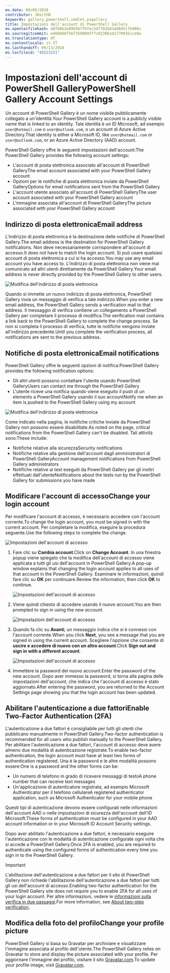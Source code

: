 ```yaml
---
ms.date: 09/05/2018
contributor: JKeithB
keywords: gallery,powershell,cmdlet,psgallery
title: Impostazioni dell'account di PowerShell Gallery
ms.openlocfilehash: dd7b8b3a99b5b7fbfec5d7f82b81dd6d5cfb906c
ms.sourcegitcommit: e46b868f56f359909ff7c8230b1d1770935cce0e
ms.translationtype: HT
ms.contentlocale: it-IT
ms.lasthandoff: 09/13/2018
ms.locfileid: "45523151"
---
```

# <a name="powershell-gallery-account-settings"></a><span data-ttu-id="60a1d-103">Impostazioni dell'account di PowerShell Gallery</span><span class="sxs-lookup"><span data-stu-id="60a1d-103">PowerShell Gallery Account Settings</span></span>

<span data-ttu-id="60a1d-104">Un account di PowerShell Gallery è un nome visibile pubblicamente collegato a un'identità.</span><span class="sxs-lookup"><span data-stu-id="60a1d-104">Your PowerShell Gallery account is a publicly visible name that is linked to an identity.</span></span> <span data-ttu-id="60a1d-105">Tale identità è un ID Microsoft, ad esempio `user@hotmail.com` o `user@outlook.com`, o un account di Azure Active Directory.</span><span class="sxs-lookup"><span data-stu-id="60a1d-105">That identity is either a Microsoft ID, like `user@hotmail.com` or `user@outlook.com`, or an Azure Active Directory (AAD) account.</span></span>

<span data-ttu-id="60a1d-106">PowerShell Gallery offre le seguenti impostazioni dell'account:</span><span class="sxs-lookup"><span data-stu-id="60a1d-106">The PowerShell Gallery provides the following account settings:</span></span>

- <span data-ttu-id="60a1d-107">L'account di posta elettronica associato all'account di PowerShell Gallery</span><span class="sxs-lookup"><span data-stu-id="60a1d-107">The email account associated with your PowerShell Gallery account</span></span>
- <span data-ttu-id="60a1d-108">Opzioni per le notifiche di posta elettronica inviate da PowerShell Gallery</span><span class="sxs-lookup"><span data-stu-id="60a1d-108">Options for email notifications sent from the PowerShell Gallery</span></span>
- <span data-ttu-id="60a1d-109">L'account utente associato all'account di PowerShell Gallery</span><span class="sxs-lookup"><span data-stu-id="60a1d-109">The user account associated with your PowerShell Gallery account</span></span>
- <span data-ttu-id="60a1d-110">L'immagine associata all'account di PowerShell Gallery</span><span class="sxs-lookup"><span data-stu-id="60a1d-110">The picture associated with your PowerShell Gallery account</span></span>

## <a name="email-address"></a><span data-ttu-id="60a1d-111">Indirizzo di posta elettronica</span><span class="sxs-lookup"><span data-stu-id="60a1d-111">Email address</span></span>

<span data-ttu-id="60a1d-112">L'indirizzo di posta elettronica è la destinazione delle notifiche di PowerShell Gallery.</span><span class="sxs-lookup"><span data-stu-id="60a1d-112">The email address is the destination for PowerShell Gallery notifications.</span></span> <span data-ttu-id="60a1d-113">Non deve necessariamente corrispondere all'account di accesso.</span><span class="sxs-lookup"><span data-stu-id="60a1d-113">It does not have to match the login account.</span></span> <span data-ttu-id="60a1d-114">Si può usare qualsiasi account di posta elettronica a cui si ha accesso.</span><span class="sxs-lookup"><span data-stu-id="60a1d-114">You may use any email account you have access to.</span></span> <span data-ttu-id="60a1d-115">L'indirizzo di posta elettronica non viene mai comunicato ad altri utenti direttamente da PowerShell Gallery.</span><span class="sxs-lookup"><span data-stu-id="60a1d-115">Your email address is never directly provided by the PowerShell Gallery to other users.</span></span>

![Modifica dell'indirizzo di posta elettronica](../../Images/PSGallery_AcccountEmailAddress.png)

<span data-ttu-id="60a1d-117">Quando si immette un nuovo indirizzo di posta elettronica, PowerShell Gallery invia un messaggio di verifica a tale indirizzo.</span><span class="sxs-lookup"><span data-stu-id="60a1d-117">When you enter a new email address, the PowerShell Gallery sends a verification mail to that address.</span></span> <span data-ttu-id="60a1d-118">Il messaggio di verifica contiene un collegamento a PowerShell Gallery per completare il processo di modifica.</span><span class="sxs-lookup"><span data-stu-id="60a1d-118">The verification mail contains a link back to the PowerShell Gallery to complete the change process.</span></span> <span data-ttu-id="60a1d-119">Se non si completa il processo di verifica, tutte le notifiche vengono inviate all'indirizzo precedente.</span><span class="sxs-lookup"><span data-stu-id="60a1d-119">Until you complete the verification process, all notifications are sent to the previous address.</span></span>

## <a name="email-notifications"></a><span data-ttu-id="60a1d-120">Notifiche di posta elettronica</span><span class="sxs-lookup"><span data-stu-id="60a1d-120">Email notifications</span></span>

<span data-ttu-id="60a1d-121">PowerShell Gallery offre le seguenti opzioni di notifica:</span><span class="sxs-lookup"><span data-stu-id="60a1d-121">PowerShell Gallery provides the following notification options:</span></span>

- <span data-ttu-id="60a1d-122">Gli altri utenti possono contattare l'utente usando PowerShell Gallery</span><span class="sxs-lookup"><span data-stu-id="60a1d-122">Users can contact me through the PowerShell Gallery</span></span>
- <span data-ttu-id="60a1d-123">L'utente riceve una notifica quando viene eseguito il push di un elemento a PowerShell Gallery usando il suo account</span><span class="sxs-lookup"><span data-stu-id="60a1d-123">Notify me when an item is pushed to the PowerShell Gallery using my account</span></span>

![Modifica dell'indirizzo di posta elettronica](../../Images/PSGallery_AccountEmailOptions.png)

<span data-ttu-id="60a1d-125">Come indicato nella pagina, le notifiche critiche inviate da PowerShell Gallery non possono essere disabilitate.</span><span class="sxs-lookup"><span data-stu-id="60a1d-125">As noted on the page, critical notifications from the PowerShell Gallery can't be disabled.</span></span>
<span data-ttu-id="60a1d-126">Tali attività sono:</span><span class="sxs-lookup"><span data-stu-id="60a1d-126">These include:</span></span>

- <span data-ttu-id="60a1d-127">Notifiche relative alla sicurezza</span><span class="sxs-lookup"><span data-stu-id="60a1d-127">Security notifications</span></span>
- <span data-ttu-id="60a1d-128">Notifiche relative alla gestione dell'account dagli amministratori di PowerShell Gallery</span><span class="sxs-lookup"><span data-stu-id="60a1d-128">Account management notifications from PowerShell Gallery administrators</span></span>
- <span data-ttu-id="60a1d-129">Notifiche relative ai test eseguiti da PowerShell Gallery per gli inoltri effettuati dall'utente</span><span class="sxs-lookup"><span data-stu-id="60a1d-129">Notifications about the tests run by the PowerShell Gallery for submissions you have made</span></span>

## <a name="change-your-login-account"></a><span data-ttu-id="60a1d-130">Modificare l'account di accesso</span><span class="sxs-lookup"><span data-stu-id="60a1d-130">Change your login account</span></span>

<span data-ttu-id="60a1d-131">Per modificare l'account di accesso, è necessario accedere con l'account corrente.</span><span class="sxs-lookup"><span data-stu-id="60a1d-131">To change the login account, you must be signed in with the current account.</span></span> <span data-ttu-id="60a1d-132">Per completare la modifica, eseguire la procedura seguente.</span><span class="sxs-lookup"><span data-stu-id="60a1d-132">Use the following steps to complete the change.</span></span>

![Impostazioni dell'account di accesso](../../Images/PSGallery_LoginAccountSettings.png)

1. <span data-ttu-id="60a1d-134">Fare clic su **Cambia account**.</span><span class="sxs-lookup"><span data-stu-id="60a1d-134">Click on **Change Account**.</span></span> <span data-ttu-id="60a1d-135">In una finestra popup viene spiegato che la modifica dell'account di accesso viene applicata a tutti gli usi dell'account in PowerShell Gallery.</span><span class="sxs-lookup"><span data-stu-id="60a1d-135">A pop-up window explains that changing the login account applies to all uses of that account in the PowerShell Gallery.</span></span> <span data-ttu-id="60a1d-136">Esaminare le informazioni, quindi fare clic su **OK** per continuare.</span><span class="sxs-lookup"><span data-stu-id="60a1d-136">Review the information, then click **OK** to continue.</span></span>

   ![Impostazioni dell'account di accesso](../../Images/PSGallery_LoginAccountChange-1.png)

2. <span data-ttu-id="60a1d-138">Viene quindi chiesto di accedere usando il _nuovo account_.</span><span class="sxs-lookup"><span data-stu-id="60a1d-138">You are then prompted to sign in using the _new account_.</span></span>

   ![Impostazioni dell'account di accesso](../../Images/PSGallery_LoginAccountChange-2.png)

3. <span data-ttu-id="60a1d-140">Quando fa clic su **Avanti**, un messaggio indica che si è connessi con l'account corrente.</span><span class="sxs-lookup"><span data-stu-id="60a1d-140">When you click **Next**, you see a message that you are signed in using the current account.</span></span>
   <span data-ttu-id="60a1d-141">Scegliere l'opzione che consente di **uscire e accedere di nuovo con un altro account**.</span><span class="sxs-lookup"><span data-stu-id="60a1d-141">Click **Sign out and sign in with a different account**.</span></span>

   ![Impostazioni dell'account di accesso](../../Images/PSGallery_LoginAccountChange-3.png)

4. <span data-ttu-id="60a1d-143">Immettere la password del nuovo account.</span><span class="sxs-lookup"><span data-stu-id="60a1d-143">Enter the password of the new account.</span></span> <span data-ttu-id="60a1d-144">Dopo aver immesso la password, si torna alla pagina delle impostazioni dell'account, che indica che l'account di accesso è stato aggiornato.</span><span class="sxs-lookup"><span data-stu-id="60a1d-144">After entering the password, you are returned to the Account Settings page showing you that the login account has been updated.</span></span>


## <a name="enable-two-factor-authentication-2fa"></a><span data-ttu-id="60a1d-145">Abilitare l'autenticazione a due fattori</span><span class="sxs-lookup"><span data-stu-id="60a1d-145">Enable Two-Factor Authentication (2FA)</span></span>

<span data-ttu-id="60a1d-146">L'autenticazione a due fattori è consigliabile per tutti gli utenti che pubblicano manualmente in PowerShell Gallery.</span><span class="sxs-lookup"><span data-stu-id="60a1d-146">Two-factor authentication is recommended for all users who publish manually to the PowerShell Gallery.</span></span> <span data-ttu-id="60a1d-147">Per abilitare l'autenticazione a due fattori, l'account di accesso deve avere almeno due modalità di autenticazione registrate.</span><span class="sxs-lookup"><span data-stu-id="60a1d-147">To enable two-factor authentication, the login account must have at least two forms of authentication registered.</span></span> <span data-ttu-id="60a1d-148">Una è la password e le altre modalità possono essere:</span><span class="sxs-lookup"><span data-stu-id="60a1d-148">One is a password and the other forms can be:</span></span>

- <span data-ttu-id="60a1d-149">Un numero di telefono in grado di ricevere messaggi di testo</span><span class="sxs-lookup"><span data-stu-id="60a1d-149">A phone number that can receive text messages</span></span>
- <span data-ttu-id="60a1d-150">Un'applicazione di autenticatore registrata, ad esempio Microsoft Authenticator per il telefono cellulare</span><span class="sxs-lookup"><span data-stu-id="60a1d-150">A registered authenticator application, such as Microsoft Authenticator for your mobile phone</span></span>

<span data-ttu-id="60a1d-151">Questi tipi di autenticazione devono essere configurati nelle informazioni dell'account AAD o nelle impostazioni di sicurezza dell'account dell'ID Microsoft.</span><span class="sxs-lookup"><span data-stu-id="60a1d-151">These forms of authentication must be configured in your AAD account information or in your Microsoft ID Account Security settings.</span></span>

<span data-ttu-id="60a1d-152">Dopo aver abilitato l'autenticazione a due fattori, è necessario eseguire l'autenticazione con le modalità di autenticazione configurate ogni volta che si accede a PowerShell Gallery.</span><span class="sxs-lookup"><span data-stu-id="60a1d-152">Once 2FA is enabled, you are required to authenticate using the configured forms of authentication every time you sign in to the PowerShell Gallery.</span></span>

> [!IMPORTANT]
> <span data-ttu-id="60a1d-153">L'abilitazione dell'autenticazione a due fattori per il sito di PowerShell Gallery non richiede l'abilitazione dell'autenticazione a due fattori per tutti gli usi dell'account di accesso.</span><span class="sxs-lookup"><span data-stu-id="60a1d-153">Enabling two-factor authentication for the PowerShell Gallery site does not require you to enable 2FA for all uses of your login account.</span></span> <span data-ttu-id="60a1d-154">Per altre informazioni, vedere le [informazioni sulla verifica in due passaggi](https://support.microsoft.com/help/12408/microsoft-account-about-two-step-verification).</span><span class="sxs-lookup"><span data-stu-id="60a1d-154">For more information, see [About two-step verification](https://support.microsoft.com/help/12408/microsoft-account-about-two-step-verification).</span></span>

## <a name="change-your-profile-picture"></a><span data-ttu-id="60a1d-155">Modifica della foto del profilo</span><span class="sxs-lookup"><span data-stu-id="60a1d-155">Change your profile picture</span></span>

<span data-ttu-id="60a1d-156">PowerShell Gallery si basa su Gravatar per archiviare e visualizzare l'immagine associata al profilo dell'utente.</span><span class="sxs-lookup"><span data-stu-id="60a1d-156">The PowerShell Gallery relies on Gravatar to store and display the picture associated with your profile.</span></span> <span data-ttu-id="60a1d-157">Per aggiornare l'immagine del profilo, visitare il sito [Gravatar.com](http://www.gravatar.com/).</span><span class="sxs-lookup"><span data-stu-id="60a1d-157">To update your profile image, visit [Gravatar.com](http://www.gravatar.com/).</span></span>
